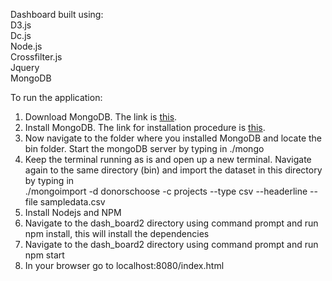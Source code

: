 Dashboard built using:<br/>
D3.js<br/>
Dc.js<br/>
Node.js<br/>
Crossfilter.js<br/>
Jquery<br/>
MongoDB<br/>

To run the application:<br/>
1. Download MongoDB. The link is <a href = "https://www.mongodb.org/downloads#production">this</a>.<br/>
2. Install MongoDB. The link for installation procedure is <a href = "https://docs.mongodb.org/manual/installation/">this</a>.  <br/>
3. Now navigate to the folder where you installed MongoDB and locate the bin folder. Start the mongoDB server by typing in ./mongo <br>
4. Keep the terminal running as is and open up a new terminal. Navigate again to the same directory (bin) and import the dataset in this directory by typing in <br>
   ./mongoimport -d donorschoose -c projects --type csv --headerline --file sampledata.csv <br>
5. Install Nodejs and NPM<br/>
6. Navigate to the dash_board2 directory using command prompt and run npm install, this will install the dependencies<br/>
7. Navigate to the dash_board2 directory using command prompt and run npm start<br/>
8. In your browser go to localhost:8080/index.html<br/>

